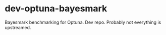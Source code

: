 #  dev-optuna-bayesmark

Bayesmark benchmarking for Optuna. Dev repo. Probably not everything is upstreamed.